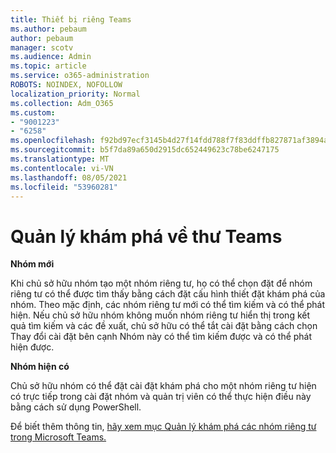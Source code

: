 ```yaml
---
title: Thiết bị riêng Teams
ms.author: pebaum
author: pebaum
manager: scotv
ms.audience: Admin
ms.topic: article
ms.service: o365-administration
ROBOTS: NOINDEX, NOFOLLOW
localization_priority: Normal
ms.collection: Adm_O365
ms.custom:
- "9001223"
- "6258"
ms.openlocfilehash: f92bd97ecf3145b4d27f14fdd788f7f83ddffb827871af3894aec78ba30f6a48
ms.sourcegitcommit: b5f7da89a650d2915dc652449623c78be6247175
ms.translationtype: MT
ms.contentlocale: vi-VN
ms.lasthandoff: 08/05/2021
ms.locfileid: "53960281"
---
```

# <a name="managing-discovery-of-private-teams"></a>Quản lý khám phá về thư Teams

**Nhóm mới**

Khi chủ sở hữu nhóm tạo một nhóm riêng tư, họ có thể chọn đặt để nhóm riêng tư có thể được tìm thấy bằng cách đặt cấu hình thiết đặt khám phá của nhóm. Theo mặc định, các nhóm riêng tư mới có thể tìm kiếm và có thể phát hiện. Nếu chủ sở hữu nhóm không muốn nhóm riêng tư hiển thị trong kết quả tìm kiếm và các đề xuất, chủ sở hữu có thể tắt cài đặt bằng cách chọn Thay đổi cài đặt bên cạnh Nhóm này có thể tìm kiếm được và có thể phát hiện được.  

**Nhóm hiện có**

Chủ sở hữu nhóm có thể đặt cài đặt khám phá cho một nhóm riêng tư hiện có trực tiếp trong cài đặt nhóm và quản trị viên có thể thực hiện điều này bằng cách sử dụng PowerShell.  

Để biết thêm thông tin, [hãy xem mục Quản lý khám phá các nhóm riêng tư trong Microsoft Teams.](https://docs.microsoft.com/microsoftteams/manage-discovery-of-private-teams)
